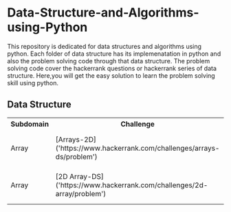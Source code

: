 # Data-Structure-and-Algorithms-using-Python
This repository is dedicated for data structures and algorithms using python.
Each folder of data structure has its implemenatation in python and also the problem solving code through that data structure.
The problem solving code cover the hackerrank questions or hackerrank series of data structure. 
Here,you will get the easy solution to learn the problem solving skill using python.

<h2>Data Structure</h2>
<table style="width:100%">
  <tr>
    <th>Subdomain</th>
    <th>Challenge</th>
    <th>Solution</th>
  </tr>
  <tr>
    <td>Array</td>
    <td>[Arrays-2D]('https://www.hackerrank.com/challenges/arrays-ds/problem')</td>
    <td>[Array-2D]('https://github.com/nehasm/Data-Structure-and-Algorithms-using-Python/blob/master/Array/reverse.py')</td>
  </tr>
  <tr>
    <td>Array</td>
    <td>[2D Array-DS]('https://www.hackerrank.com/challenges/2d-array/problem')</td>
    <td>[2D Array-DS]('https://github.com/nehasm/Data-Structure-and-Algorithms-using-Python/blob/master/Array/hourglass.py')</td>
  </tr>
</table>


